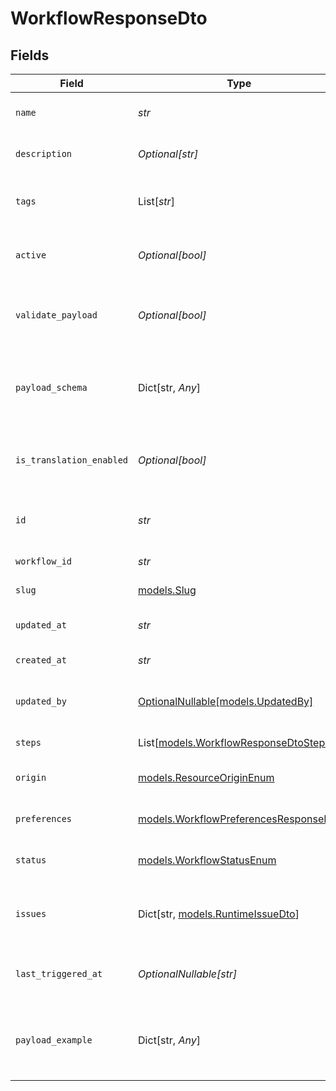 # WorkflowResponseDto


## Fields

| Field                                                                                | Type                                                                                 | Required                                                                             | Description                                                                          |
| ------------------------------------------------------------------------------------ | ------------------------------------------------------------------------------------ | ------------------------------------------------------------------------------------ | ------------------------------------------------------------------------------------ |
| `name`                                                                               | *str*                                                                                | :heavy_check_mark:                                                                   | Name of the workflow                                                                 |
| `description`                                                                        | *Optional[str]*                                                                      | :heavy_minus_sign:                                                                   | Description of the workflow                                                          |
| `tags`                                                                               | List[*str*]                                                                          | :heavy_minus_sign:                                                                   | Tags associated with the workflow                                                    |
| `active`                                                                             | *Optional[bool]*                                                                     | :heavy_minus_sign:                                                                   | Whether the workflow is active                                                       |
| `validate_payload`                                                                   | *Optional[bool]*                                                                     | :heavy_minus_sign:                                                                   | Enable or disable payload schema validation                                          |
| `payload_schema`                                                                     | Dict[str, *Any*]                                                                     | :heavy_minus_sign:                                                                   | The payload JSON Schema for the workflow                                             |
| `is_translation_enabled`                                                             | *Optional[bool]*                                                                     | :heavy_minus_sign:                                                                   | Enable or disable translations for this workflow                                     |
| `id`                                                                                 | *str*                                                                                | :heavy_check_mark:                                                                   | Unique identifier of the workflow                                                    |
| `workflow_id`                                                                        | *str*                                                                                | :heavy_check_mark:                                                                   | Workflow identifier                                                                  |
| `slug`                                                                               | [models.Slug](../models/slug.md)                                                     | :heavy_check_mark:                                                                   | Slug of the workflow                                                                 |
| `updated_at`                                                                         | *str*                                                                                | :heavy_check_mark:                                                                   | Last updated timestamp                                                               |
| `created_at`                                                                         | *str*                                                                                | :heavy_check_mark:                                                                   | Creation timestamp                                                                   |
| `updated_by`                                                                         | [OptionalNullable[models.UpdatedBy]](../models/updatedby.md)                         | :heavy_minus_sign:                                                                   | User who last updated the workflow                                                   |
| `steps`                                                                              | List[[models.WorkflowResponseDtoSteps](../models/workflowresponsedtosteps.md)]       | :heavy_check_mark:                                                                   | Steps of the workflow                                                                |
| `origin`                                                                             | [models.ResourceOriginEnum](../models/resourceoriginenum.md)                         | :heavy_check_mark:                                                                   | Origin of the workflow                                                               |
| `preferences`                                                                        | [models.WorkflowPreferencesResponseDto](../models/workflowpreferencesresponsedto.md) | :heavy_check_mark:                                                                   | Preferences for the workflow                                                         |
| `status`                                                                             | [models.WorkflowStatusEnum](../models/workflowstatusenum.md)                         | :heavy_check_mark:                                                                   | Status of the workflow                                                               |
| `issues`                                                                             | Dict[str, [models.RuntimeIssueDto](../models/runtimeissuedto.md)]                    | :heavy_minus_sign:                                                                   | Runtime issues for workflow creation and update                                      |
| `last_triggered_at`                                                                  | *OptionalNullable[str]*                                                              | :heavy_minus_sign:                                                                   | Timestamp of the last workflow trigger                                               |
| `payload_example`                                                                    | Dict[str, *Any*]                                                                     | :heavy_minus_sign:                                                                   | Generated payload example based on the payload schema                                |